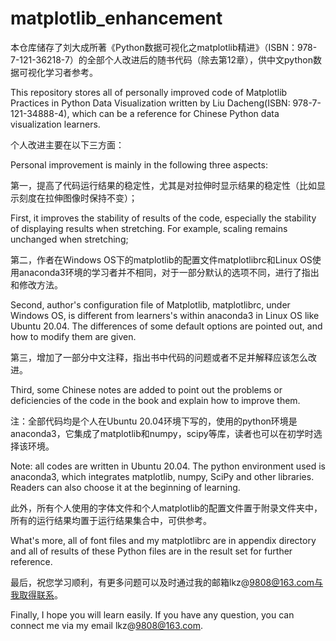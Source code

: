 # matplotlib_enhancement
本仓库储存了刘大成所著《Python数据可视化之matplotlib精进》（ISBN：978-7-121-36218-7）的全部个人改进后的随书代码（除去第12章），供中文python数据可视化学习者参考。

This repository stores all of personally improved code of Matplotlib Practices in Python Data Visualization written by Liu Dacheng(ISBN: 978-7-121-34888-4), which can be a reference for Chinese Python data visualization learners.

个人改进主要在以下三方面：

Personal improvement is mainly in the following three aspects:

第一，提高了代码运行结果的稳定性，尤其是对拉伸时显示结果的稳定性（比如显示刻度在拉伸图像时保持不变）；

First, it improves the stability of results of the code, especially the stability of displaying results when stretching. For example, scaling remains unchanged when stretching;

第二，作者在Windows OS下的matplotlib的配置文件matplotlibrc和Linux OS使用anaconda3环境的学习者并不相同，对于一部分默认的选项不同，进行了指出和修改方法。

Second, author's configuration file of Matplotlib, matplotlibrc, under Windows OS, is different from learners's within anaconda3 in Linux OS like Ubuntu 20.04. The differences of some default options are pointed out, and how to modify them are given.

第三，增加了一部分中文注释，指出书中代码的问题或者不足并解释应该怎么改进。

Third, some Chinese notes are added to point out the problems or deficiencies of the code in the book and explain how to improve them.

注：全部代码均是个人在Ubuntu 20.04环境下写的，使用的python环境是anaconda3，它集成了matplotlib和numpy，scipy等库，读者也可以在初学时选择该环境。

Note: all codes are written in Ubuntu 20.04. The python environment used is anaconda3, which integrates matplotlib, numpy, SciPy and other libraries. Readers can also choose it at the beginning of learning.


此外，所有个人使用的字体文件和个人matplotlib的配置文件置于附录文件夹中，所有的运行结果均置于运行结果集合中，可供参考。

What's more, all of font files and my matplotlibrc are in appendix directory and all of results of these Python files are in the result set for further reference.

最后，祝您学习顺利，有更多问题可以及时通过我的邮箱lkz@9808@163.com与我取得联系。 

Finally, I hope you will learn easily. If you have any question, you can connect me via my email lkz@9808@163.com.
